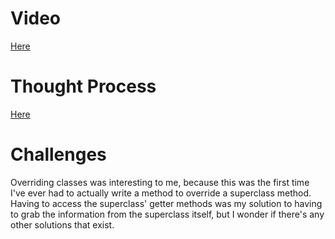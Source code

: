 # Video
[Here](https://drive.google.com/file/d/1_LNceHxd6NXlPi0UI9Y_IY1_FLkSQ01e/view?usp=sharing)
# Thought Process
[Here](https://github.com/KuroFoxCoder/Inheritance-Derived-classes-and-Overriding-classes/blob/main/Overriding%20Methods%20thought%20process.drawio.png)
# Challenges
Overriding classes was interesting to me, because this was the first time I've ever had to actually write a method to override a superclass method. Having to access the superclass' getter methods was my solution to having to grab the information from the superclass itself, but I wonder if there's any other solutions that exist.
